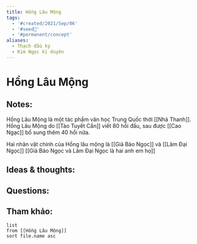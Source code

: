 ```yaml
---
title: Hồng Lâu Mộng
tags:
  - '#created/2021/Sep/06'
  - '#seed🥜'
  - '#permanent/concept'
aliases:
  - Thạch đầu ký
  - Kim Ngọc kì duyên
---
```

# Hồng Lâu Mộng

## Notes:
Hồng Lâu Mộng là một tác phẩm văn học Trung Quốc thời [[Nhà Thanh]]. 
Hồng Lâu Mộng do [[Tào Tuyết Cần]] viết 80 hồi đầu, sau được [[Cao Ngạc]] bổ sung thêm 40 hồi nữa.

Hai nhân vật chính của Hồng lâu mộng là [[Giả Bảo Ngọc]] và [[Lâm Đại Ngọc]]
[[Giả Bảo Ngọc và Lâm Đại Ngọc là hai anh em họ]]
## Ideas & thoughts:

## Questions:


## Tham khảo:
```dataview
list
from [[Hồng Lâu Mộng]]
sort file.name asc
```